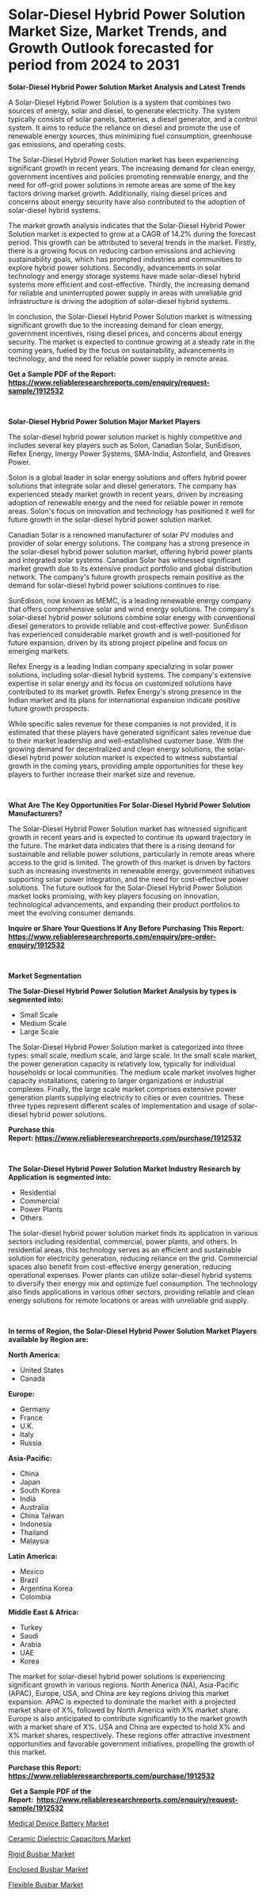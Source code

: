<p><h1>Solar-Diesel Hybrid Power Solution Market Size, Market Trends, and Growth Outlook forecasted for period from 2024 to 2031</h1></p><p><strong>Solar-Diesel Hybrid Power Solution Market Analysis and Latest Trends</strong></p>
<p><p>A Solar-Diesel Hybrid Power Solution is a system that combines two sources of energy, solar and diesel, to generate electricity. The system typically consists of solar panels, batteries, a diesel generator, and a control system. It aims to reduce the reliance on diesel and promote the use of renewable energy sources, thus minimizing fuel consumption, greenhouse gas emissions, and operating costs.</p><p>The Solar-Diesel Hybrid Power Solution market has been experiencing significant growth in recent years. The increasing demand for clean energy, government incentives and policies promoting renewable energy, and the need for off-grid power solutions in remote areas are some of the key factors driving market growth. Additionally, rising diesel prices and concerns about energy security have also contributed to the adoption of solar-diesel hybrid systems.</p><p>The market growth analysis indicates that the Solar-Diesel Hybrid Power Solution market is expected to grow at a CAGR of 14.2% during the forecast period. This growth can be attributed to several trends in the market. Firstly, there is a growing focus on reducing carbon emissions and achieving sustainability goals, which has prompted industries and communities to explore hybrid power solutions. Secondly, advancements in solar technology and energy storage systems have made solar-diesel hybrid systems more efficient and cost-effective. Thirdly, the increasing demand for reliable and uninterrupted power supply in areas with unreliable grid infrastructure is driving the adoption of solar-diesel hybrid systems.</p><p>In conclusion, the Solar-Diesel Hybrid Power Solution market is witnessing significant growth due to the increasing demand for clean energy, government incentives, rising diesel prices, and concerns about energy security. The market is expected to continue growing at a steady rate in the coming years, fueled by the focus on sustainability, advancements in technology, and the need for reliable power supply in remote areas.</p></p>
<p><strong>Get a Sample PDF of the Report:&nbsp; <a href="https://www.reliableresearchreports.com/enquiry/request-sample/1912532">https://www.reliableresearchreports.com/enquiry/request-sample/1912532</a></strong></p>
<p>&nbsp;</p>
<p><strong>Solar-Diesel Hybrid Power Solution Major Market Players</strong></p>
<p><p>The solar-diesel hybrid power solution market is highly competitive and includes several key players such as Solon, Canadian Solar, SunEdison, Refex Energy, Imergy Power Systems, SMA-India, Astonfield, and Greaves Power.</p><p>Solon is a global leader in solar energy solutions and offers hybrid power solutions that integrate solar and diesel generators. The company has experienced steady market growth in recent years, driven by increasing adoption of renewable energy and the need for reliable power in remote areas. Solon's focus on innovation and technology has positioned it well for future growth in the solar-diesel hybrid power solution market.</p><p>Canadian Solar is a renowned manufacturer of solar PV modules and provider of solar energy solutions. The company has a strong presence in the solar-diesel hybrid power solution market, offering hybrid power plants and integrated solar systems. Canadian Solar has witnessed significant market growth due to its extensive product portfolio and global distribution network. The company's future growth prospects remain positive as the demand for solar-diesel hybrid power solutions continues to rise.</p><p>SunEdison, now known as MEMC, is a leading renewable energy company that offers comprehensive solar and wind energy solutions. The company's solar-diesel hybrid power solutions combine solar energy with conventional diesel generators to provide reliable and cost-effective power. SunEdison has experienced considerable market growth and is well-positioned for future expansion, driven by its strong project pipeline and focus on emerging markets.</p><p>Refex Energy is a leading Indian company specializing in solar power solutions, including solar-diesel hybrid systems. The company's extensive expertise in solar energy and its focus on customized solutions have contributed to its market growth. Refex Energy's strong presence in the Indian market and its plans for international expansion indicate positive future growth prospects.</p><p>While specific sales revenue for these companies is not provided, it is estimated that these players have generated significant sales revenue due to their market leadership and well-established customer base. With the growing demand for decentralized and clean energy solutions, the solar-diesel hybrid power solution market is expected to witness substantial growth in the coming years, providing ample opportunities for these key players to further increase their market size and revenue.</p></p>
<p>&nbsp;</p>
<p><strong>What Are The Key Opportunities For Solar-Diesel Hybrid Power Solution Manufacturers?</strong></p>
<p><p>The Solar-Diesel Hybrid Power Solution market has witnessed significant growth in recent years and is expected to continue its upward trajectory in the future. The market data indicates that there is a rising demand for sustainable and reliable power solutions, particularly in remote areas where access to the grid is limited. The growth of this market is driven by factors such as increasing investments in renewable energy, government initiatives supporting solar power integration, and the need for cost-effective power solutions. The future outlook for the Solar-Diesel Hybrid Power Solution market looks promising, with key players focusing on innovation, technological advancements, and expanding their product portfolios to meet the evolving consumer demands.</p></p>
<p><strong>Inquire or Share Your Questions If Any Before Purchasing This Report: <a href="https://www.reliableresearchreports.com/enquiry/pre-order-enquiry/1912532">https://www.reliableresearchreports.com/enquiry/pre-order-enquiry/1912532</a></strong></p>
<p>&nbsp;</p>
<p><strong>Market Segmentation</strong></p>
<p><strong>The Solar-Diesel Hybrid Power Solution Market Analysis by types is segmented into:</strong></p>
<p><ul><li>Small Scale</li><li>Medium Scale</li><li>Large Scale</li></ul></p>
<p><p>The Solar-Diesel Hybrid Power Solution market is categorized into three types: small scale, medium scale, and large scale. In the small scale market, the power generation capacity is relatively low, typically for individual households or local communities. The medium scale market involves higher capacity installations, catering to larger organizations or industrial complexes. Finally, the large scale market comprises extensive power generation plants supplying electricity to cities or even countries. These three types represent different scales of implementation and usage of solar-diesel hybrid power solutions.</p></p>
<p><strong>Purchase this Report:&nbsp;<a href="https://www.reliableresearchreports.com/purchase/1912532">https://www.reliableresearchreports.com/purchase/1912532</a></strong></p>
<p>&nbsp;</p>
<p><strong>The Solar-Diesel Hybrid Power Solution Market Industry Research by Application is segmented into:</strong></p>
<p><ul><li>Residential</li><li>Commercial</li><li>Power Plants</li><li>Others</li></ul></p>
<p><p>The solar-diesel hybrid power solution market finds its application in various sectors including residential, commercial, power plants, and others. In residential areas, this technology serves as an efficient and sustainable solution for electricity generation, reducing reliance on the grid. Commercial spaces also benefit from cost-effective energy generation, reducing operational expenses. Power plants can utilize solar-diesel hybrid systems to diversify their energy mix and optimize fuel consumption. The technology also finds applications in various other sectors, providing reliable and clean energy solutions for remote locations or areas with unreliable grid supply.</p></p>
<p>&nbsp;</p>
<p><strong>In terms of Region, the Solar-Diesel Hybrid Power Solution Market Players available by Region are:</strong></p>
<p>
    <p> <strong> North America: </strong>
        <ul>
            <li>United States</li>
            <li>Canada</li>
        </ul>
        </p> 
    <p> <strong> Europe: </strong>
        <ul>
            <li>Germany</li>
            <li>France</li>
            <li>U.K.</li>
            <li>Italy</li>
            <li>Russia</li>
        </ul>
        </p> 
    <p> <strong> Asia-Pacific: </strong>
        <ul>
            <li>China</li>
            <li>Japan</li>
            <li>South Korea</li>
            <li>India</li>
            <li>Australia</li>
            <li>China Taiwan</li>
            <li>Indonesia</li>
            <li>Thailand</li>
            <li>Malaysia</li>
        </ul>
        </p> 
    <p> <strong> Latin America: </strong>
        <ul>
            <li>Mexico</li>
            <li>Brazil</li>
            <li>Argentina Korea</li>
            <li>Colombia</li>
        </ul>
        </p> 
    <p> <strong> Middle East & Africa: </strong>
        <ul>
            <li>Turkey</li>
            <li>Saudi</li>
            <li>Arabia</li>
            <li>UAE</li>
            <li>Korea</li>
        </ul>
    </p>
    </p>
<p><p>The market for solar-diesel hybrid power solutions is experiencing significant growth in various regions. North America (NA), Asia-Pacific (APAC), Europe, USA, and China are key regions driving this market expansion. APAC is expected to dominate the market with a projected market share of X%, followed by North America with X% market share. Europe is also anticipated to contribute significantly to the market growth with a market share of X%. USA and China are expected to hold X% and X% market shares, respectively. These regions offer attractive investment opportunities and favorable government initiatives, propelling the growth of this market.</p></p>
<p><strong>Purchase this Report: <a href="https://www.reliableresearchreports.com/purchase/1912532">https://www.reliableresearchreports.com/purchase/1912532</a></strong></p>
<p>&nbsp;<strong>Get a Sample PDF of the Report:&nbsp;&nbsp;<a href="https://www.reliableresearchreports.com/enquiry/request-sample/1912532">https://www.reliableresearchreports.com/enquiry/request-sample/1912532</a></strong></p>
<p><strong></strong></p>
<p><p><a href="https://github.com/nicoletavirag/Market-Research-Report-List-1/blob/main/medical-device-battery-market.md">Medical Device Battery Market</a></p><p><a href="https://github.com/wwwkeltoum/Market-Research-Report-List-1/blob/main/ceramic-dielectric-capacitors-market.md">Ceramic Dielectric Capacitors Market</a></p><p><a href="https://github.com/guneycigdem35/Market-Research-Report-List-1/blob/main/rigid-busbar-market.md">Rigid Busbar Market</a></p><p><a href="https://github.com/changoleonlaverguenzanoexiste/Market-Research-Report-List-1/blob/main/enclosed-busbar-market.md">Enclosed Busbar Market</a></p><p><a href="https://github.com/mharielmesa/Market-Research-Report-List-1/blob/main/flexible-busbar-market.md">Flexible Busbar Market</a></p></p>